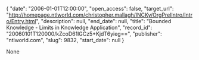 {
  "date": "2006-01-01T12:00:00", 
  "open_access": false, 
  "target_url": "http://homepage.ntlworld.com/christopher.mallagh/INCKy/OrgPrelIntro/Intro/Entry.html", 
  "description": null, 
  "end_date": null, 
  "title": "Bounded Knowledge - Limits in Knowledge Application", 
  "record_id": "20060101T120000/kZcoD61lGCz5+KjdT6yieg==", 
  "publisher": "ntlworld.com", 
  "slug": 9832, 
  "start_date": null
}

None